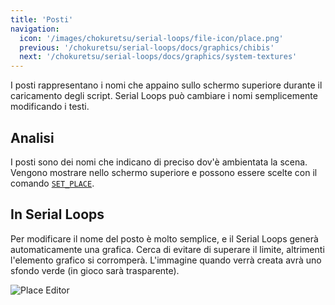 ```yaml
---
title: 'Posti'
navigation:
  icon: '/images/chokuretsu/serial-loops/file-icon/place.png'
  previous: '/chokuretsu/serial-loops/docs/graphics/chibis'
  next: '/chokuretsu/serial-loops/docs/graphics/system-textures'
---
```


I posti rappresentano i nomi che appaino sullo schermo superiore durante il caricamento degli script. Serial Loops può cambiare i nomi semplicemente modificando i testi.

## Analisi
I posti sono dei nomi che indicano di preciso dov'è ambientata la scena. Vengono mostrare nello schermo superiore e possono essere scelte con
il comando [`SET_PLACE`](../scripts/commands#set_place).

## In Serial Loops
Per modificare il nome del posto è molto semplice, e il Serial Loops generà automaticamente una grafica.
Cerca di evitare di superare il limite, altrimenti l'elemento grafico si corromperà.
L'immagine quando verrà creata avrà uno sfondo verde (in gioco sarà trasparente).

![Place Editor](/images/chokuretsu/serial-loops/place-editor.png)